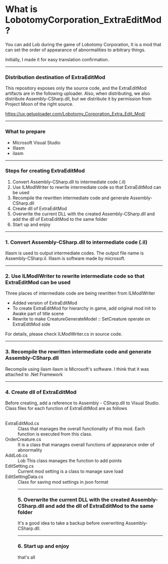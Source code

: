 # What is LobotomyCorporation_ExtraEditMod?
You can add Lob during the game of Lobotomy Corporation,
It is a mod that can set the order of appearance of abnormalities to arbitrary things.

Initially, I made it for easy translation confirmation.

***

### Distribution destination of ExtraEditMod
This repository exposes only the source code, and the ExtraEditMod artifacts are in the following uploader.
Also, when distributing, we also distribute Assembly-CSharp.dll, but we distribute it by permission from Project Moon of the right source.

https://ux.getuploader.com/Lobotomy_Corporation_Extra_Edit_Mod/

***
### What to prepare
* Microsoft Visual Studio
* Illasm
* ilasm
***

### Steps for creating ExtraEditMod
1. Convert Assembly-CSharp.dll to intermediate code (.il)
2. Use ILModIWriter to rewrite intermediate code so that ExtraEditMod can be used
3. Recompile the rewritten intermediate code and generate Assembly-CSharp.dll
4. Create dll of ExtraEditMod
5. Overwrite the current DLL with the created Assembly-CSharp.dll and add the dll of ExtraEditMod to the same folder
6. Start up and enjoy

***

### 1. Convert Assembly-CSharp.dll to intermediate code (.il)
Illasm is used to output intermediate codes. The output file name is Assembly-CSharp.il.
Illasm is software made by microsoft.

***

### 2. Use ILModIWriter to rewrite intermediate code so that ExtraEditMod can be used
Three places of intermediate code are being rewritten from ILModIWriter
* Added version of ExtraEditMod
* To create ExtraEditMod for hierarchy in game, add original mod init to Awake part of title scene
* Rewrite to make CreatureGenerateModel :: SetCreature operate on ExtraEditMod side

For details, please check ILModWriter.cs in source code.
***

### 3. Recompile the rewritten intermediate code and generate Assembly-CSharp.dll
Recompile using ilasm
ilasm is Microsoft's software.
I think that it was attached to .Net Framework

***
### 4. Create dll of ExtraEditMod
Before creating, add a reference to Assembly - CSharp.dll to Visual Studio.
Class files for each function of ExtraEditMod are as follows

<dl>
     <dt> ExtraEditMod.cs </ dt>
       <dd> Class that manages the overall functionality of this mod. Each function is executed from this class. </ dd>
     <dt> OrderCreature.cs </ dt>
     <dd> It is a class that manages overall functions of appearance order of abnormality </ dd>
     <dt> AddLob.cs </ dt>
     <dd> Lob This class manages the function to add points </ dd>
     <dt> EditSetting.cs </ dt>
     <dd> Current mod setting is a class to manage save load </ dd>
     <dt> EditSettingData.cs </ dt>
     <dd> Class for saving mod settings in json format </ dd>
</ dl>

***
### 5. Overwrite the current DLL with the created Assembly-CSharp.dll and add the dll of ExtraEditMod to the same folder
It's a good idea to take a backup before overwriting Assembly-CSharp.dll.

***

### 6. Start up and enjoy
that's all
